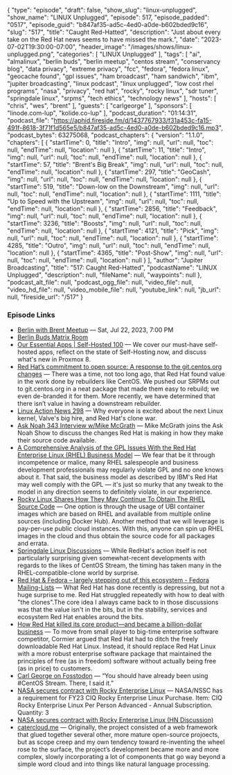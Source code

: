 {
  "type": "episode",
  "draft": false,
  "show_slug": "linux-unplugged",
  "show_name": "LINUX Unplugged",
  "episode": 517,
  "episode_padded": "0517",
  "episode_guid": "b847af35-ad5c-4ed0-a0de-b602bded9c16",
  "slug": "517",
  "title": "Caught Red-Hatted",
  "description": "Just about every take on the Red Hat news seems to have missed the mark.",
  "date": "2023-07-02T19:30:00-07:00",
  "header_image": "/images/shows/linux-unplugged.png",
  "categories": [
    "LINUX Unplugged"
  ],
  "tags": [
    "ai",
    "almalinux",
    "berlin buds",
    "berlin meetup",
    "centos stream",
    "conservancy blog",
    "data privacy",
    "extreme privacy",
    "fcc",
    "fedora",
    "fedora linux",
    "geocache found",
    "gpl issues",
    "ham broadcast",
    "ham sandwich",
    "ibm",
    "jupiter broadcasting",
    "linux podcast",
    "linux unplugged",
    "low cost rhel programs",
    "nasa",
    "privacy",
    "red hat",
    "rocky",
    "rocky linux",
    "sdr tuner",
    "springdale linux",
    "srpms",
    "tech ethics",
    "technology news"
  ],
  "hosts": [
    "chris",
    "wes",
    "brent"
  ],
  "guests": [
    "carlgeorge"
  ],
  "sponsors": [
    "linode.com-lup",
    "kolide.co-lup"
  ],
  "podcast_duration": "01:14:31",
  "podcast_file": "https://aphid.fireside.fm/d/1437767933/f31a453c-fa15-491f-8618-3f71f1d565e5/b847af35-ad5c-4ed0-a0de-b602bded9c16.mp3",
  "podcast_bytes": 63275068,
  "podcast_chapters": {
    "version": "1.1.0",
    "chapters": [
      {
        "startTime": 0,
        "title": "Intro",
        "img": null,
        "url": null,
        "toc": null,
        "endTime": null,
        "location": null
      },
      {
        "startTime": 11,
        "title": "Intro",
        "img": null,
        "url": null,
        "toc": null,
        "endTime": null,
        "location": null
      },
      {
        "startTime": 57,
        "title": "Brent's Big Break",
        "img": null,
        "url": null,
        "toc": null,
        "endTime": null,
        "location": null
      },
      {
        "startTime": 297,
        "title": "GeoCash",
        "img": null,
        "url": null,
        "toc": null,
        "endTime": null,
        "location": null
      },
      {
        "startTime": 519,
        "title": "Down-low on the Downstream",
        "img": null,
        "url": null,
        "toc": null,
        "endTime": null,
        "location": null
      },
      {
        "startTime": 1111,
        "title": "Up to Speed with the Upstream",
        "img": null,
        "url": null,
        "toc": null,
        "endTime": null,
        "location": null
      },
      {
        "startTime": 2856,
        "title": "Feedback",
        "img": null,
        "url": null,
        "toc": null,
        "endTime": null,
        "location": null
      },
      {
        "startTime": 3236,
        "title": "Boosts",
        "img": null,
        "url": null,
        "toc": null,
        "endTime": null,
        "location": null
      },
      {
        "startTime": 4121,
        "title": "Pick",
        "img": null,
        "url": null,
        "toc": null,
        "endTime": null,
        "location": null
      },
      {
        "startTime": 4285,
        "title": "Outro",
        "img": null,
        "url": null,
        "toc": null,
        "endTime": null,
        "location": null
      },
      {
        "startTime": 4365,
        "title": "Post-Show",
        "img": null,
        "url": null,
        "toc": null,
        "endTime": null,
        "location": null
      }
    ],
    "author": "Jupiter Broadcasting",
    "title": "517: Caught Red-Hatted",
    "podcastName": "LINUX Unplugged",
    "description": null,
    "fileName": null,
    "waypoints": null
  },
  "podcast_alt_file": null,
  "podcast_ogg_file": null,
  "video_file": null,
  "video_hd_file": null,
  "video_mobile_file": null,
  "youtube_link": null,
  "jb_url": null,
  "fireside_url": "/517"
}


### Episode Links

  * [Berlin with Brent Meetup](https://www.meetup.com/jupiterbroadcasting/events/294559395/?isFirstPublish=true "Berlin with Brent Meetup") — Sat, Jul 22, 2023, 7:00 PM
  * [Berlin Buds Matrix Room](https://matrix.to/#/%23berlin:jupiterbroadcasting.com "Berlin Buds Matrix Room")
  * [Our Essential Apps | Self-Hosted 100](https://www.jupiterbroadcasting.com/show/self-hosted/100/ "Our Essential Apps | Self-Hosted 100") — We cover our must-have self-hosted apps, reflect on the state of Self-Hosting now, and discuss what's new in Proxmox 8.
  * [Red Hat’s commitment to open source: A response to the git.centos.org changes](https://www.redhat.com/en/blog/red-hats-commitment-open-source-response-gitcentosorg-changes "Red Hat’s commitment to open source: A response to the git.centos.org changes") — There was a time, not too long ago, that Red Hat found value in the work done by rebuilders like CentOS. We pushed our SRPMs out to git.centos.org in a neat package that made them easy to rebuild; we even de-branded it for them. More recently, we have determined that there isn’t value in having a downstream rebuilder.
  * [Linux Action News 298](https://linuxactionnews.com/298 "Linux Action News 298") — Why everyone is excited about the next Linux kernel, Valve's big hire, and Red Hat's clone war.
  * [Ask Noah 343 Interview w/Mike McGrath](https://podcast.asknoahshow.com/343 "Ask Noah 343 Interview w/Mike McGrath") — Mike McGrath joins the Ask Noah Show to discuss the changes Red Hat is making in how they make their source code available.
  * [A Comprehensive Analysis of the GPL Issues With the Red Hat Enterprise Linux (RHEL) Business Model](https://sfconservancy.org/blog/2023/jun/23/rhel-gpl-analysis/ "A Comprehensive Analysis of the GPL Issues With the Red Hat Enterprise Linux \(RHEL\) Business Model") — We fear that be it through incompetence or malice, many RHEL salespeople and business development professionals may regularly violate GPL and no one knows about it. That said, the business model as described by IBM's Red Hat may well comply with the GPL — it's just so murky that any tweak to the model in any direction seems to definitely violate, in our experience.
  * [Rocky Linux Shares How They May Continue To Obtain The RHEL Source Code](https://www.phoronix.com/news/Rocky-Linux-RHEL-Source-Access "Rocky Linux Shares How They May Continue To Obtain The RHEL Source Code") — One option is through the usage of UBI container images which are based on RHEL and available from multiple online sources (including Docker Hub). Another method that we will leverage is pay-per-use public cloud instances. With this, anyone can spin up RHEL images in the cloud and thus obtain the source code for all packages and errata.
  * [Springdale Linux Discussions](https://groups.google.com/g/springdale-users/c/53hFsR7oLEQ?pli=1 "Springdale Linux Discussions") — While RedHat's action itself is not particularly surprising given somewhat-recent developments with regards to the likes of CentOS Stream, the timing has taken many in the RHEL-compatible-clone world by surprise.
  * [Red Hat & Fedora – largely stepping out of this ecosystem - Fedora Mailing-Lists](https://lists.fedoraproject.org/archives/list/devel@lists.fedoraproject.org/thread/YYPMJAFR3GQPF3P74I7FGK45UYFOWNUS/ "Red Hat & Fedora – largely stepping out of this ecosystem - Fedora Mailing-Lists") — What Red Hat has done recently is depressing, but not a huge surprise to me. Red Hat struggled repeatedly with how to deal with "the clones".The core idea I always came back to in those discussions was that the value isn't in the bits, but in the stability, services and ecosystem Red Hat enables around the bits.
  * [How Red Hat killed its core product—and became a billion-dollar business](https://arstechnica.com/information-technology/2012/02/how-red-hat-killed-its-core-productand-became-a-billion-dollar-business/ "How Red Hat killed its core product—and became a billion-dollar business") — To move from small player to big-time enterprise software competitor, Cormier argued that Red Hat had to ditch the freely downloadable Red Hat Linux. Instead, it should replace Red Hat Linux with a more robust enterprise software package that maintained the principles of free (as in freedom) software without actually being free (as in price) to customers.
  * [Carl George on Fosstodon](https://fosstodon.org/@carlwgeorge/110595756516276336 "Carl George on Fosstodon") — “You should have already been using #CentOS Stream. There, I said it.”
  * [NASA secures contract with Rocky Enterprise Linux](https://sam.gov/opp/2e0365ce1e3c4c179b50fb15573d68e4/view "NASA secures contract with Rocky Enterprise Linux") — NASA/NSSC has a requirement for FY23 CIQ Rocky Enterprise Linux Purchase. Item: CIQ Rocky Enterprise Linux Per Person Advanced - Annual Subscription. Quantity: 3
  * [NASA secures contract with Rocky Enterprise Linux (HN Discussion)](https://news.ycombinator.com/item?id=36417968 "NASA secures contract with Rocky Enterprise Linux \(HN Discussion\)")
  * [catercloud.me](http://catercloud.me/ "catercloud.me") — Originally, the project consisted of a web framework that glued together several other, more mature open-source projoects, but as scope creep and my own tendency toward re-inventing the wheel rose to the surface, the project’s development became more and more complex, slowly incorporating a lot of components that go way beyond a simple word cloud and into things like natural language processing.


